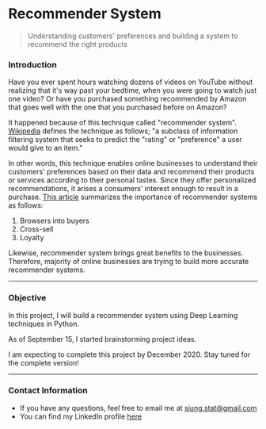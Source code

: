 Recommender System
================

> Understanding customers' preferences and building a system to recommend the right products

### Introduction

Have you ever spent hours watching dozens of videos on YouTube without realizing that it's way past your bedtime, when you were going to watch just one video? Or have you purchased something recommended by Amazon that goes well with the one that you purchased before on Amazon?

It happened because of this technique called "recommender system". [Wikipedia](https://en.wikipedia.org/wiki/Recommender_system) defines the technique as follows; "a subclass of information filtering system that seeks to predict the "rating" or "preference" a user would give to an item."

In other words, this technique enables online businesses to understand their customers' preferences based on their data and recommend their products or services according to their personal tastes. Since they offer personalized recommendations, it arises a consumers' interest enough to result in a purchase. [This article](https://subscription.packtpub.com/book/application_development/9781785282584/3/ch03lvl1sec18/importance-of-recommender-systems-in-e-commerce) summarizes the importance of recommender systems as follows:

1. Browsers into buyers
2. Cross-sell
3. Loyalty


Likewise, recommender system brings great benefits to the businesses. Therefore, majority of online businesses are trying to build more accurate recommender systems.


-----

### Objective

In this project, I will build a recommender system using Deep Learning techniques in Python. 

As of September 15, I started brainstorming project ideas.

I am expecting to complete this project by December 2020. Stay tuned for the complete version!


-----

### Contact Information

  - If you have any questions, feel free to email me at
    <sjung.stat@gmail.com>
  - You can find my LinkedIn profile
    [here](https://www.linkedin.com/in/sjung-stat/)
